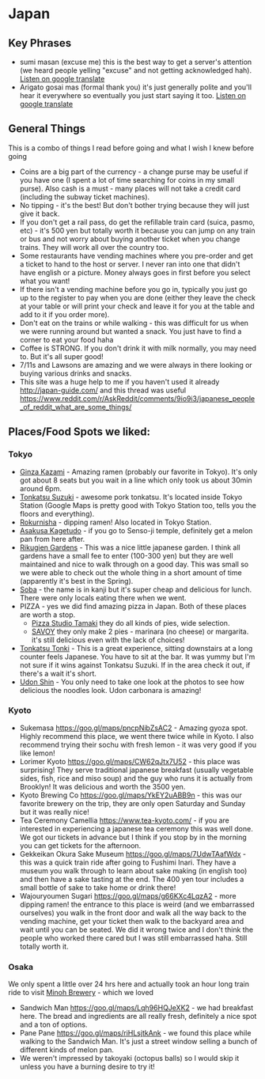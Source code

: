 # Japan

## Key Phrases

- sumi masan (excuse me) this is the best way to get a server's attention (we heard people yelling "excuse" and not getting acknowledged hah). [Listen on google translate](https://translate.google.com/#view=home&op=translate&sl=auto&tl=ja&text=excuse%20me)
- Arigato gosai mas (formal thank you) it's just generally polite and you'll hear it everywhere so eventually you just start saying it too. [Listen on google translate](https://translate.google.com/#view=home&op=translate&sl=auto&tl=ja&text=thank%20you)

## General Things

This is a combo of things I read before going and what I wish I knew before going

- Coins are a big part of the currency - a change purse may be useful if you have one (I spent a lot of time searching for coins in my small purse). Also cash is a must - many places will not take a credit card (including the subway ticket machines).
- No tipping - it's the best! But don't bother trying because they will just give it back.
- If you don't get a rail pass, do get the refillable train card (suica, pasmo, etc) - it's 500 yen but totally worth it because you can jump on any train or bus and not worry about buying another ticket when you change trains. They will work all over the country too.
- Some restaurants have vending machines where you pre-order and get a ticket to hand to the host or server. I never ran into one that didn't have english or a picture. Money always goes in first before you select what you want!
- If there isn't a vending machine before you go in, typically you just go up to the register to pay when you are done (either they leave the check at your table or will print your check and leave it for you at the table and add to it if you order more).
- Don't eat on the trains or while walking - this was difficult for us when we were running around but wanted a snack. You just have to find a corner to eat your food haha
- Coffee is STRONG. If you don't drink it with milk normally, you may need to. But it's all super good!
- 7/11s and Lawsons are amazing and we were always in there looking or buying various drinks and snacks.
- This site was a huge help to me if you haven't used it already http://japan-guide.com/ and this thread was useful https://www.reddit.com/r/AskReddit/comments/9io9i3/japanese_people_of_reddit_what_are_some_things/

## Places/Food Spots we liked:
### Tokyo

- [Ginza Kazami](https://goo.gl/maps/ABDEbUd1GH22) - Amazing ramen (probably our favorite in Tokyo). It's only got about 8 seats but you wait in a line which only took us about 30min around 6pm.
- [Tonkatsu Suzuki](https://goo.gl/maps/7vTeYqkYqk72) - awesome pork tonkatsu. It's located inside Tokyo Station (Google Maps is pretty good with Tokyo Station too, tells you the floors and everything).
- [Rokurnisha](https://goo.gl/maps/eRpVFcUKbYJ2) - dipping ramen! Also located in Tokyo Station.
- [Asakusa Kagetudo](https://goo.gl/maps/fDsGnDbjPL82) -  if you go to Senso-ji temple, definitely get a melon pan from here after.
- [Rikugien Gardens](https://goo.gl/maps/x7YNy2Tm8Uw) - This was a nice little japanese garden. I think all gardens have a small fee to enter (100-300 yen) but they are well maintained and nice to walk through on a good day. This was small so we were able to check out the whole thing in a short amount of time (apparently it's best in the Spring).
- [Soba](https://goo.gl/maps/T8CcNQ1vMcx) - the name is in kanji but it's super cheap and delicious for lunch. There were only locals eating there when we went.
- PIZZA - yes we did find amazing pizza in Japan. Both of these places are worth a stop.
  - [Pizza Studio Tamaki](https://goo.gl/maps/guka32B4W3J2) they do all kinds of pies, wide selection.
  - [SAVOY](https://goo.gl/maps/9Trtaw8Na2v) they only make 2 pies - marinara (no cheese) or margarita. it's still delicious even with the lack of choices!
- [Tonkatsu Tonki](https://goo.gl/maps/KZJjnkYN5w5CVgX47) - This is a great experience, sitting downstairs at a long counter feels Japanese. You have to sit at the bar. It was yummy but I'm not sure if it wins against Tonkatsu Suzuki. If in the area check it out, if there's a wait it's short.
- [Udon Shin](https://maps.app.goo.gl/gEKKPqRkDjsYCfXD8) - You only need to take one look at the photos to see how delicious the noodles look. Udon carbonara is amazing!

### Kyoto

- Sukemasa https://goo.gl/maps/pncpNibZsAC2 - Amazing gyoza spot. Highly recommend this place, we went there twice while in Kyoto. I also recommend trying their sochu with fresh lemon - it was very good if you like lemon!
- Lorimer Kyoto https://goo.gl/maps/CW62qJtx7U52 - this place was surprising! They serve traditional japanese breakfast (usually vegetable sides, fish, rice and miso soup) and the guy who runs it is actually from Brooklyn! It was delicious and worth the 3500 yen.
- Kyoto Brewing Co https://goo.gl/maps/YkEY2uABB9n - this was our favorite brewery on the trip, they are only open Saturday and Sunday but it was really nice!
- Tea Ceremony Camellia https://www.tea-kyoto.com/ - if you are interested in experiencing a japanese tea ceremony this was well done. We got our tickets in advance but I think if you stop by in the morning you can get tickets for the afternoon.
- Gekkeikan Okura Sake Museum https://goo.gl/maps/7UdwTAafWdx - this was a quick train ride after going to Fushimi Inari. They have a museum you walk through to learn about sake making (in english too) and then have a sake tasting at the end. The 400 yen tour includes a small bottle of sake to take home or drink there!
- Wajouryoumen Sugari https://goo.gl/maps/g66KXc4LqzA2 - more dipping ramen! the entrance to this place is weird (and we embarrassed ourselves) you walk in the front door and walk all the way back to the vending machine, get your ticket then walk to the backyard area and wait until you can be seated. We did it wrong twice and I don't think the people who worked there cared but I was still embarrassed haha. Still totally worth it.

### Osaka

We only spent a little over 24 hrs here and actually took an hour long train ride to visit [Minoh Brewery](https://goo.gl/maps/LTED9LuL2cx) - which we loved

- Sandwich Man https://goo.gl/maps/Lqh96HQJeXK2 - we had breakfast here. The bread and ingredients are all really fresh, definitely a nice spot and a ton of options.
- Pane Pane https://goo.gl/maps/riHLsjtkAnk - we found this place while walking to the Sandwich Man. It's just a street window selling a bunch of different kinds of melon pan.
- We weren't impressed by takoyaki (octopus balls) so I would skip it unless you have a burning desire to try it!
